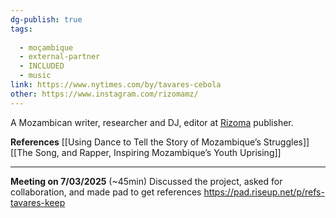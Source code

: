 ```yaml
---
dg-publish: true
tags:
  
  - moçambique
  - external-partner
  - INCLUDED
  - music
link: https://www.nytimes.com/by/tavares-cebola
other: https://www.instagram.com/rizomamz/
---
```


A Mozambican writer, researcher and DJ, editor at [Rizoma](https://www.instagram.com/rizomamz/) publisher.

**References**
[[Using Dance to Tell the Story of Mozambique’s Struggles]]
[[The Song, and Rapper, Inspiring Mozambique’s Youth Uprising]]

---

**Meeting on 7/03/2025** (~45min)
Discussed the project, asked for collaboration, and made pad to get references https://pad.riseup.net/p/refs-tavares-keep
